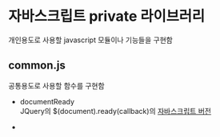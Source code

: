 # 자바스크립트 private 라이브러리

개인용도로 사용할 javascript 모듈이나 기능들을 구현함

## common.js
공통용도로 사용할 함수를 구현함

* documentReady  
JQuery의 $(document).ready(callback)의 [자바스크립트 버전](https://stackoverflow.com/questions/9899372/pure-javascript-equivalent-of-jquerys-ready-how-to-call-a-function-when-t)
- 


